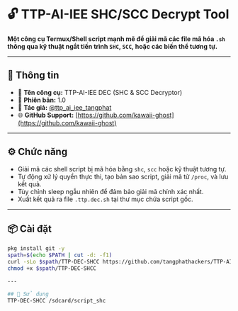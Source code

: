 # 🔓 TTP-AI-IEE SHC/SCC Decrypt Tool

**Một công cụ Termux/Shell script mạnh mẽ để giải mã các file mã hóa `.sh` thông qua kỹ thuật ngắt tiến trình `SHC`, `SCC`, hoặc các biến thể tương tự.**

---

## 🧠 Thông tin
- 📌 **Tên công cụ:** TTP-AI-IEE DEC (SHC & SCC Decryptor)
- 📅 **Phiên bản:** 1.0
- 👤 **Tác giả:** [@ttp_ai_iee_tangphat](https://t.me/ttp_ai_iee_tangphat)
- 🌐 **GitHub Support:** [https://github.com/kawaii-ghost](https://github.com/kawaii-ghost)

---

## ⚙️ Chức năng

- Giải mã các shell script bị mã hóa bằng `shc`, `scc` hoặc kỹ thuật tương tự.
- Tự động xử lý quyền thực thi, tạo bản sao script, giải mã từ `/proc`, và lưu kết quả.
- Tùy chỉnh sleep ngẫu nhiên để đảm bảo giải mã chính xác nhất.
- Xuất kết quả ra file `.ttp.dec.sh` tại thư mục chứa script gốc.

---

## 📦 Cài đặt

```bash
pkg install git -y
spath=$(echo $PATH | cut -d: -f1)
curl -sLo $spath/TTP-DEC-SHCC https://github.com/tangphathackers/TTP-AI-DEC-SHCC/raw/main/TTP-DEC-SHCC
chmod +x $spath/TTP-DEC-SHCC 

---

## 🌚 Sử dụng
TTP-DEC-SHCC /sdcard/script_shc
